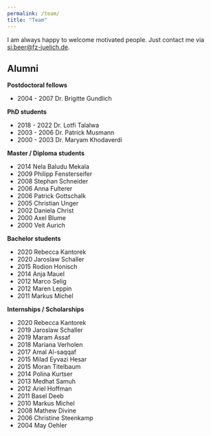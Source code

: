 ```yaml
---
permalink: /team/
title: "Team"
---
```


I am always happy to welcome motivated people. Just contact me via si.beer@fz-juelich.de.

## Alumni

**Postdoctoral fellows**
* 2004 - 2007 Dr. Brigitte Gundlich

**PhD students**
* 2018 - 2022 Dr. Lotfi Talalwa
* 2003 - 2006 Dr. Patrick Musmann
* 2000 - 2003 Dr. Maryam Khodaverdi

**Master / Diploma students**
* 2014 Nela Baludu Mekala
* 2009 Philipp Fensterseifer		
* 2008 Stephan Schneider		
* 2006 Anna Fulterer		
* 2006 Patrick Gottschalk		
* 2005 Christian Unger		
* 2002 Daniela Christ		
* 2000 Axel Blume		
* 2000 Veit Aurich		

**Bachelor students**
* 2020 Rebecca Kantorek	
* 2020 Jaroslaw Schaller	
* 2015 Rodion Honisch	
* 2014 Anja Mauel	
* 2012 Marco Selig	
* 2012 Maren Leppin	
* 2011 Markus Michel	

**Internships / Scholarships**
* 2020 Rebecca Kantorek	
* 2019 Jaroslaw Schaller
* 2019 Maram Assaf		
* 2018 Mariana Verholen	
* 2017 Amal Al-saqqaf
* 2015 Milad Eyvazi Hesar	
* 2015 Moran Titelbaum	
* 2014 Polina Kurtser	
* 2013 Medhat Samuh	
* 2012 Ariel Hoffman	
* 2011 Basel Deeb
* 2010 Markus Michel	
* 2008 Mathew Divine	
* 2006 Christine Steenkamp	
* 2004 May Oehler	



	
	

